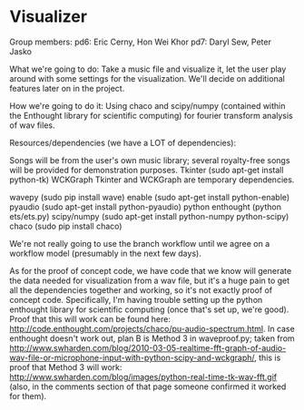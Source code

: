 Visualizer
==========
Group members:
pd6: Eric Cerny, Hon Wei Khor
pd7: Daryl Sew, Peter Jasko

What we're going to do:
Take a music file and visualize it, let the user play around with some settings for the visualization. We'll decide on additional features later on in the project.

How we're going to do it:
Using chaco and scipy/numpy (contained within the Enthought library for scientific computing) for fourier transform analysis of wav files.

Resources/dependencies (we have a LOT of dependencies):

Songs will be from the user's own music library; several royalty-free songs will be provided for demonstration purposes.
Tkinter (sudo apt-get install python-tk)
WCKGraph
Tkinter and WCKGraph are temporary dependencies.

wavepy (sudo pip install wave)
enable (sudo apt-get install python-enable)
pyaudio (sudo apt-get install python-pyaudio)
python enthought (python ets/ets.py)
scipy/numpy (sudo apt-get install python-numpy python-scipy)
chaco (sudo pip install chaco)

We're not really going to use the branch workflow until we agree on a workflow model (presumably in the next few days).

As for the proof of concept code, we have code that we know will generate the data needed for visualization from a wav file, but it's a huge pain to get all the dependencies together and working, so it's not exactly proof of concept code. Specifically, I'm having trouble setting up the python enthought library for scientific computing (once that's set up, we're good). Proof that this will work can be found here: http://code.enthought.com/projects/chaco/pu-audio-spectrum.html. In case enthought doesn't work out, plan B is Method 3 in waveproof.py; taken from http://www.swharden.com/blog/2010-03-05-realtime-fft-graph-of-audio-wav-file-or-microphone-input-with-python-scipy-and-wckgraph/, this is proof that Method 3 will work: http://www.swharden.com/blog/images/python-real-time-tk-wav-fft.gif (also, in the comments section of that page someone confirmed it worked for them). 
